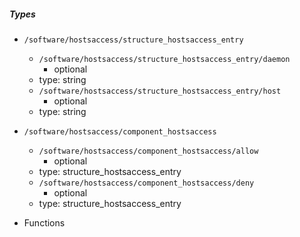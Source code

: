  ##### Types
  - `/software/hostsaccess/structure_hostsaccess_entry`
    - `/software/hostsaccess/structure_hostsaccess_entry/daemon`
      - optional
    - type: string
    - `/software/hostsaccess/structure_hostsaccess_entry/host`
      - optional
    - type: string
  - `/software/hostsaccess/component_hostsaccess`
    - `/software/hostsaccess/component_hostsaccess/allow`
      - optional
    - type: structure_hostsaccess_entry
    - `/software/hostsaccess/component_hostsaccess/deny`
      - optional
    - type: structure_hostsaccess_entry

 - Functions
